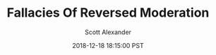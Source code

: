 ---
layout: podcast
title: "Fallacies Of Reversed Moderation"
author: Scott Alexander
description: https://slatestarcodex.com/2018/12/18/fallacies-of-reversed-moderation/
date: 2018-12-18 18:15:00 PST
length: 1067636
duration: 267
guid: fallacies-of-reversed-moderation
---